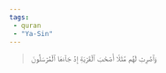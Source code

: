 ```yaml
---
tags: 
 - quran 
 - "Ya-Sin"
---
```


> وَٱضۡرِبۡ لَهُم مَّثَلًا أَصۡحَٰبَ ٱلۡقَرۡيَةِ إِذۡ جَآءَهَا ٱلۡمُرۡسَلُونَ
